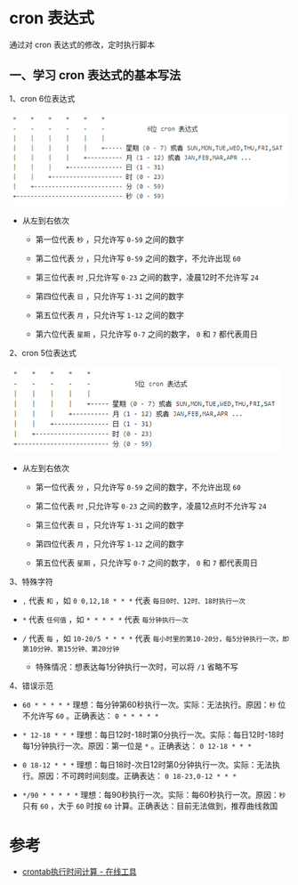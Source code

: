 # cron 表达式

通过对 cron 表达式的修改，定时执行脚本

## 一、学习 cron 表达式的基本写法

1、cron 6位表达式

![image](https://raw.githubusercontent.com/chiupam/tutorial-image/master/Loon/cron_6.png)

- 从左到右依次

  - 第一位代表 `秒` ，只允许写 `0-59` 之间的数字
  
  - 第二位代表 `分` ，只允许写 `0-59` 之间的数字，不允许出现 `60`
  
  - 第三位代表 `时` ,只允许写 `0-23` 之间的数字，凌晨12时不允许写 `24`
  
  - 第四位代表 `日` ，只允许写 `1-31` 之间的数字
  
  - 第五位代表 `月` ，只允许写 `1-12` 之间的数字
  
  - 第六位代表 `星期` ，只允许写 `0-7` 之间的数字， `0` 和 `7` 都代表周日
  
2、cron 5位表达式

![image](https://raw.githubusercontent.com/chiupam/tutorial-image/master/Loon/cron_5.png)

- 从左到右依次
  
  - 第一位代表 `分` ，只允许写 `0-59` 之间的数字，不允许出现 `60`
  
  - 第二位代表 `时` ,只允许写 `0-23` 之间的数字，凌晨12点时不允许写 `24`
  
  - 第三位代表 `日` ，只允许写 `1-31` 之间的数字
  
  - 第四位代表 `月` ，只允许写 `1-12` 之间的数字
  
  - 第五位代表 `星期` ，只允许写 `0-7` 之间的数字， `0` 和 `7` 都代表周日
  
3、特殊字符

- `,` 代表 `和` ，如 `0 0,12,18 * * *` 代表 `每日0时、12时、18时执行一次`

- `*` 代表 `任何值` ，如 `* * * * *` 代表 `每分钟执行一次`

- `/` 代表 `每` ，如 `10-20/5 * * * *` 代表 `每小时里的第10-20分，每5分钟执行一次，即第10分钟、第15分钟、第20分钟`

  - 特殊情况：想表达每1分钟执行一次时，可以将 `/1` 省略不写

4、错误示范

- `60 * * * * *` 理想：每分钟第60秒执行一次。实际：无法执行。原因：`秒` 位不允许写 `60` 。正确表达： `0 * * * * *`

- `* 12-18 * * *` 理想：每日12时-18时第0分执行一次。实际：每日12时-18时每1分钟执行一次。原因：第一位是 `*` 。正确表达： `0 12-18 * * *`

- `0 18-12 * * *` 理想：每日18时-次日12时第0分钟执行一次。实际：无法执行。原因：不可跨时间刻度。正确表达： `0 18-23,0-12 * * *`

- `*/90 * * * * *` 理想：每90秒执行一次。实际：每60秒执行一次。原因：`秒` 只有 `60` ，大于 `60` 时按 `60` 计算。正确表达：目前无法做到，推荐曲线救国

# 参考

- [crontab执行时间计算 - 在线工具](https://tool.lu/crontab/)
